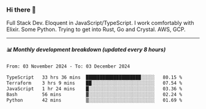 ### Hi there 👋

Full Stack Dev. Eloquent in JavaScript/TypeScript. I work comfortably with Elixir. Some Python. Trying to get into Rust, Go and Crystal. AWS, GCP.

***

##### 📊 Monthly development breakdown (updated every 8 hours)

<!--START_SECTION:waka-->

```txt
From: 03 November 2024 - To: 03 December 2024

TypeScript   33 hrs 36 mins  ████████████████████░░░░░   80.15 %
Terraform    3 hrs 9 mins    ██░░░░░░░░░░░░░░░░░░░░░░░   07.54 %
JavaScript   1 hr 24 mins    █░░░░░░░░░░░░░░░░░░░░░░░░   03.36 %
Bash         56 mins         ▓░░░░░░░░░░░░░░░░░░░░░░░░   02.24 %
Python       42 mins         ▒░░░░░░░░░░░░░░░░░░░░░░░░   01.69 %
```

<!--END_SECTION:waka-->
